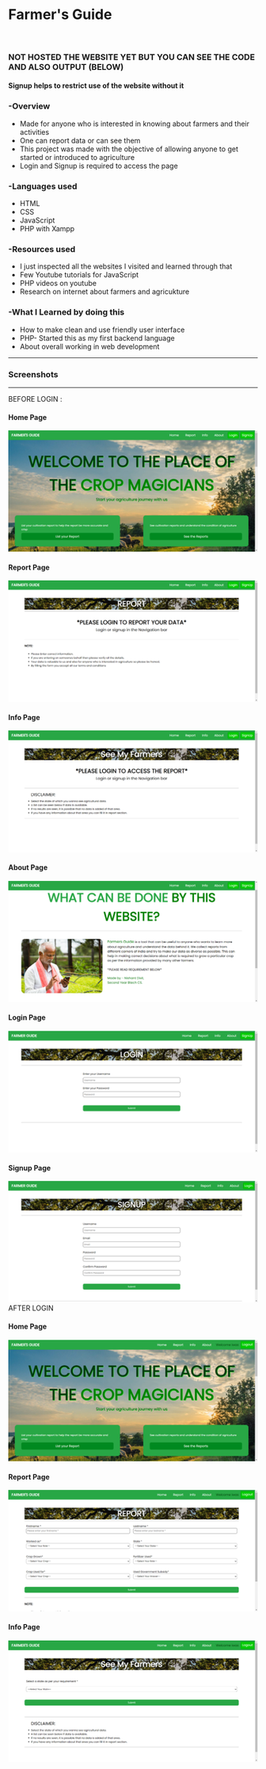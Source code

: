 <h1>Farmer's Guide</h1>
<br>

<h3>NOT HOSTED THE WEBSITE YET BUT YOU CAN SEE THE CODE AND ALSO OUTPUT (BELOW)</h3>
<h4>Signup helps to restrict use of the website without it</h4>
<h3>-Overview</h3>
<ul>
  <li>Made for anyone who is interested in knowing about farmers and their activities</li>
  <li>One can report data or can see them</li>
  <li>This project was made with the objective of allowing anyone to get started or introduced to agriculture</li>
  <li>Login and Signup is required to access the page</li>
</ul>

<h3>-Languages used</h3>
<ul>
  <li>HTML </li>
  <li>CSS</li>
  <li>JavaScript</li>
  <li>PHP with Xampp</li>
</ul>

<h3>-Resources used</h3>
<ul>
  <li>I just inspected all the websites I visited and learned through that</li>
  <li>Few Youtube tutorials for JavaScript</li>
  <li>PHP videos on youtube</li>
  <li>Research on internet about farmers and agricukture</li>
</ul>

<h3>-What I Learned by doing this</h3>
<ul>
  <li>How to make clean and use friendly user interface</li>
  <li>PHP- Started this as my first backend language</li>
  <li>About overall working in web development</li>
</ul>

<hr>
<h3>Screenshots</h3>
<hr>
BEFORE LOGIN :
<br>
<h4>Home Page</h4>
<img src="static/screenshots/home.png" alt="screenshotOutput"> 
<h4>Report Page</h4>
<img src="static/screenshots/sreport.png" alt="screenshotOutput"> 
<h4>Info Page</h4>
<img src="static/screenshots/sinfo.png" alt="screenshotOutput"> 
<h4>About Page</h4>
<img src="static/screenshots/sabout.png" alt="screenshotOutput"> 
<h4>Login Page</h4>
<img src="static/screenshots/slogin.png" alt="screenshotOutput"> 
<h4>Signup Page</h4>
<img src="static/screenshots/ssignup.png" alt="screenshotOutput"> 
AFTER LOGIN 
<h4>Home Page</h4>
<img src="static/screenshots/lhome.png" alt="screenshotOutput"> 
<h4>Report Page</h4>
<img src="static/screenshots/lreport.png" alt="screenshotOutput"> 
<h4>Info Page</h4>
<img src="static/screenshots/linfo.png" alt="screenshotOutput"> 
